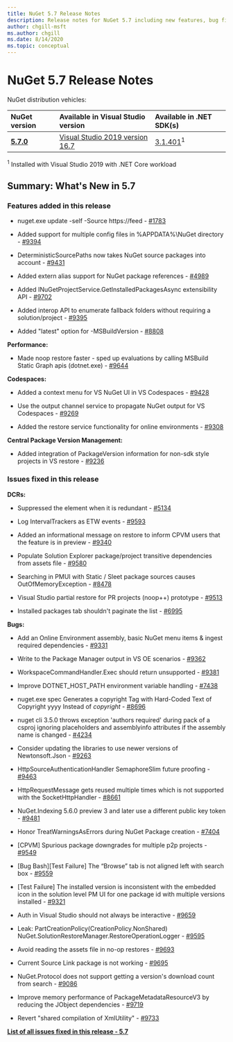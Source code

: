 ```yaml
---
title: NuGet 5.7 Release Notes
description: Release notes for NuGet 5.7 including new features, bug fixes, and DCRs.
author: chgill-msft
ms.author: chgill
ms.date: 8/14/2020
ms.topic: conceptual
---
```


# NuGet 5.7 Release Notes

NuGet distribution vehicles:

| NuGet version | Available in Visual Studio version | Available in .NET SDK(s) |
|:---|:---|:---|
| [**5.7.0**](https://nuget.org/downloads) | [Visual Studio 2019 version 16.7](https://visualstudio.microsoft.com/downloads/) | [3.1.401](https://dotnet.microsoft.com/download/dotnet-core/3.1)<sup>1</sup> |

<sup>1</sup> Installed with Visual Studio 2019 with .NET Core workload

## Summary: What's New in 5.7

### Features added in this release

* nuget.exe update -self -Source https://feed - [#1783](https://github.com/NuGet/Home/issues/1783)

* Added support for multiple config files in %APPDATA%\NuGet directory - [#9394](https://github.com/NuGet/Home/issues/9394)

* DeterministicSourcePaths now takes NuGet source packages into account - [#9431](https://github.com/NuGet/Home/issues/9431)

* Added extern alias support for NuGet package references - [#4989](https://github.com/NuGet/Home/issues/4989)

* Added INuGetProjectService.GetInstalledPackagesAsync extensibility API - [#9702](https://github.com/NuGet/Home/issues/9702)

* Added interop API to enumerate fallback folders without requiring a solution/project - [#9395](https://github.com/NuGet/Home/issues/9395)

* Added "latest" option for -MSBuildVersion - [#8808](https://github.com/NuGet/Home/issues/8808)

**Performance:**

* Made noop restore faster - sped up evaluations by calling MSBuild Static Graph apis (dotnet.exe) - [#9644](https://github.com/NuGet/Home/issues/9644)

**Codespaces:**

* Added a context menu for VS NuGet UI in VS Codespaces - [#9428](https://github.com/NuGet/Home/issues/9428)

* Use the output channel service to propagate NuGet output for VS Codespaces - [#9269](https://github.com/NuGet/Home/issues/9269)

* Added the restore service functionality for online environments - [#9308](https://github.com/NuGet/Home/issues/9308)

**Central Package Version Management:**

* Added integration of PackageVersion information for non-sdk style projects in VS restore  - [#9236](https://github.com/NuGet/Home/issues/9236)

### Issues fixed in this release

**DCRs:**

* Suppressed the <owners> element when it is redundant - [#5134](https://github.com/NuGet/Home/issues/5134)

* Log IntervalTrackers as ETW events - [#9593](https://github.com/NuGet/Home/issues/9593)

* Added an informational message on restore to inform CPVM users that the feature is in preview - [#9340](https://github.com/NuGet/Home/issues/9340)

* Populate Solution Explorer package/project transitive dependencies from assets file - [#9580](https://github.com/NuGet/Home/issues/9580)

* Searching in PMUI with Static / Sleet package sources causes OutOfMemoryException - [#8478](https://github.com/NuGet/Home/issues/8478)

* Visual Studio partial restore for PR projects (noop++) prototype - [#9513](https://github.com/NuGet/Home/issues/9513)

* Installed packages tab shouldn't paginate the list - [#6995](https://github.com/NuGet/Home/issues/6995)

**Bugs:**

* Add an Online Environment assembly, basic NuGet menu items & ingest required dependencies - [#9331](https://github.com/NuGet/Home/issues/9331)

* Write to the Package Manager output in VS OE scenarios - [#9362](https://github.com/NuGet/Home/issues/9362)

* WorkspaceCommandHandler.Exec should return unsupported - [#9381](https://github.com/NuGet/Home/issues/9381)

* Improve DOTNET_HOST_PATH environment variable handling - [#7438](https://github.com/NuGet/Home/issues/7438)

* nuget.exe spec Generates a copyright Tag with Hard-Coded Text of Copyright yyyy Instead of $copyright$ - [#8696](https://github.com/NuGet/Home/issues/8696)

* nuget cli 3.5.0 throws exception 'authors required' during pack of a csproj ignoring placeholders and assemblyinfo attributes if the assembly name is changed - [#4234](https://github.com/NuGet/Home/issues/4234)

* Consider updating the libraries to use newer versions of Newtonsoft.Json - [#9263](https://github.com/NuGet/Home/issues/9263)

* HttpSourceAuthenticationHandler SemaphoreSlim future proofing - [#9463](https://github.com/NuGet/Home/issues/9463)

* HttpRequestMessage gets reused multiple times which is not supported with the SocketHttpHandler - [#8661](https://github.com/NuGet/Home/issues/8661)

* NuGet.Indexing 5.6.0 preview 3 and later use a different public key token - [#9481](https://github.com/NuGet/Home/issues/9481)

* Honor TreatWarningsAsErrors during NuGet Package creation - [#7404](https://github.com/NuGet/Home/issues/7404)

* [CPVM] Spurious package downgrades for multiple p2p projects  - [#9549](https://github.com/NuGet/Home/issues/9549)

* [Bug Bash][Test Failure] The “Browse” tab is not aligned left with search box - [#9559](https://github.com/NuGet/Home/issues/9559)

* [Test Failure] The installed version is inconsistent with the embedded icon in the solution level PM UI for one package id with multiple versions installed - [#9321](https://github.com/NuGet/Home/issues/9321)

* Auth in Visual Studio should not always be interactive - [#9659](https://github.com/NuGet/Home/issues/9659)

* Leak: PartCreationPolicy(CreationPolicy.NonShared) NuGet.SolutionRestoreManager.RestoreOperationLogger - [#9595](https://github.com/NuGet/Home/issues/9595)

* Avoid reading the assets file in no-op restores - [#9693](https://github.com/NuGet/Home/issues/9693)

* Current Source Link package is not working - [#9695](https://github.com/NuGet/Home/issues/9695)

* NuGet.Protocol does not support getting a version's download count from search - [#9086](https://github.com/NuGet/Home/issues/9086)

* Improve memory performance of PackageMetadataResourceV3 by reducing the JObject dependencies - [#9719](https://github.com/NuGet/Home/issues/9719)

* Revert "shared compilation of XmlUtility" - [#9733](https://github.com/NuGet/Home/issues/9733)

**[List of all issues fixed in this release - 5.7](https://app.zenhub.com/workspaces/nuget-client-team-55aec9a240305cf007585881/reports/release?release=5ea77f51ab1a972297db2e92)**
